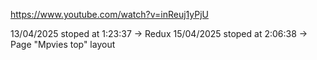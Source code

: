 https://www.youtube.com/watch?v=inReuj1yPjU

13/04/2025 stoped at 1:23:37 -> Redux
15/04/2025 stoped at 2:06:38 -> Page "Mpvies top" layout
